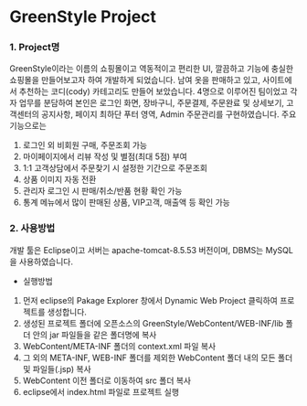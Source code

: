 # GreenStyle Project

### 1. Project명 <br />
GreenStyle이라는 이름의 쇼핑몰이고 역동적이고 편리한 UI, 깔끔하고 기능에 충실한 쇼핑몰을 만들어보고자 하여 개발하게 되었습니다. 남여 옷을 판매하고 있고, 사이트에서 추천하는 코디(cody) 카테고리도 만들어 보았습니다. 4명으로 이루어진 팀이었고 각자 업무를 분담하여 본인은 로그인 화면, 장바구니, 주문결제, 주문완료 및 상세보기, 고객센터의 공지사항, 페이지 최하단 푸터 영역, Admin 주문관리를 구현하였습니다. 주요 기능으로는 
1) 로그인 외 비회원 구매, 주문조회 가능
2) 마이페이지에서 리뷰 작성 및 별점(최대 5점) 부여
3) 1:1 고객상담에서 주문찾기 시 설정한 기간으로 주문조회
4) 상품 이미지 자동 전환
5) 관리자 로그인 시 판매/취소/반품 현황 확인 가능
6) 통계 메뉴에서 많이 판매된 상품, VIP고객, 매출액 등 확인 가능


### 2. 사용방법 <br />
개발 툴은 Eclipse이고 서버는 apache-tomcat-8.5.53 버전이며, DBMS는 MySQL을 사용하였습니다. <br />
- 실행방법 <br />
1. 먼저 eclipse의 Pakage Explorer 창에서 Dynamic Web Project 클릭하여 프로젝트를 생성합니다. <br />
2. 생성된 프로젝트 폴더에 오픈소스의 GreenStyle/WebContent/WEB-INF/lib 폴더 안의 jar 파일들을 같은 폴더명에 복사 <br />
3. WebContent/META-INF 폴더의 context.xml 파일 복사 <br />
4. 그 외의 META-INF, WEB-INF 폴더를 제외한 WebContent 폴더 내의 모든 폴더 및 파일들(.jsp) 복사
5. WebContent 이전 폴더로 이동하여 src 폴더 복사
6. eclipse에서 index.html 파일로 프로젝트 실행
